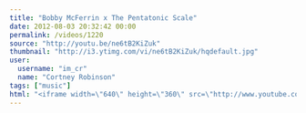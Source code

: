 ```yaml
---
title: "Bobby McFerrin x The Pentatonic Scale"
date: 2012-08-03 20:32:42 00:00
permalink: /videos/1220
source: "http://youtu.be/ne6tB2KiZuk"
thumbnail: "http://i3.ytimg.com/vi/ne6tB2KiZuk/hqdefault.jpg"
user:
  username: "im_cr"
  name: "Cortney Robinson"
tags: ["music"]
html: "<iframe width=\"640\" height=\"360\" src=\"http://www.youtube.com/embed/ne6tB2KiZuk?wmode=transparent&fs=1&feature=oembed\" frameborder=\"0\" allowfullscreen></iframe>"
---
```


